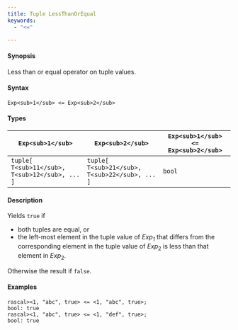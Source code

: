 ```yaml
---
title: Tuple LessThanOrEqual
keywords:
  - "<="

---
```


#### Synopsis

Less than or equal operator on tuple values.

#### Syntax

`Exp<sub>1</sub> <= Exp<sub>2</sub>`

#### Types


| `Exp<sub>1</sub>`                      |  `Exp<sub>2</sub>`                      | `Exp<sub>1</sub> <= Exp<sub>2</sub>`  |
| --- | --- | --- |
| `tuple[ T<sub>11</sub>, T<sub>12</sub>, ... ]` |  `tuple[ T<sub>21</sub>, T<sub>22</sub>, ... ]` | `bool`                |


#### Description

Yields `true` if 

*  both tuples are equal, or
*  the left-most element in the tuple value of _Exp<sub>1</sub>_ that differs from the corresponding element in the tuple 
value of _Exp_<sub>2</sub> is less than that element in _Exp_<sub>2</sub>.


Otherwise the result if `false`.

#### Examples


```rascal-shell
rascal><1, "abc", true> <= <1, "abc", true>;
bool: true
rascal><1, "abc", true> <= <1, "def", true>;
bool: true
```


